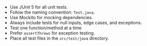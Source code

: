 - Use JUnit 5 for all unit tests.
- Follow the naming convention: `Test.java`.
- Use Mockito for mocking dependencies.
- Always include tests for null inputs, edge cases, and exceptions.
- Test one function/method at a time
- Prefer `assertThrows` for exception testing.
- Place all test files in the `src/test/java` directory.
